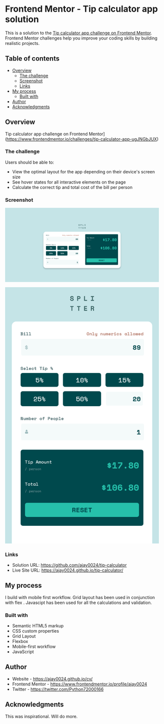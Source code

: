 # Frontend Mentor - Tip calculator app solution

This is a solution to the [Tip calculator app challenge on Frontend Mentor](https://www.frontendmentor.io/challenges/tip-calculator-app-ugJNGbJUX). Frontend Mentor challenges help you improve your coding skills by building realistic projects.

## Table of contents

- [Overview](#overview)
  - [The challenge](#the-challenge)
  - [Screenshot](#screenshot)
  - [Links](#links)
- [My process](#my-process)
  - [Built with](#built-with)
- [Author](#author)
- [Acknowledgments](#acknowledgments)


## Overview
Tip calculator app challenge on Frontend Mentor](https://www.frontendmentor.io/challenges/tip-calculator-app-ugJNGbJUX)

### The challenge

Users should be able to:

- View the optimal layout for the app depending on their device's screen size
- See hover states for all interactive elements on the page
- Calculate the correct tip and total cost of the bill per person

### Screenshot

![](./ss/s-desktop.png)

![](./ss/s-mobile.png)


### Links

- Solution URL: https://github.com/ajay0024/tip-calculator
- Live Site URL: https://ajay0024.github.io/tip-calculator/

## My process
I build with mobile first workflow. Grid layout has been used in conjunction with  flex . Javascipt has been used for all the calculations and validation.

### Built with

- Semantic HTML5 markup
- CSS custom properties
- Grid Layout
- Flexbox
- Mobile-first workflow
- JavaScript



## Author

- Website - https://ajay0024.github.io/cv/
- Frontend Mentor - https://www.frontendmentor.io/profile/ajay0024
- Twitter - https://twitter.com/Python72000166

## Acknowledgments

This was inspirational. Will do more.
